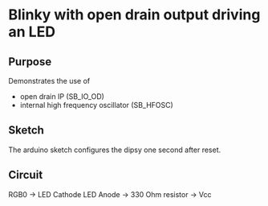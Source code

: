 # Blinky with open drain output driving an LED

## Purpose
Demonstrates the use of
- open drain IP (SB_IO_OD)
- internal high frequency oscillator (SB_HFOSC)

## Sketch
The arduino sketch configures the dipsy one second after reset.

## Circuit
RGB0 -> LED Cathode
LED Anode -> 330 Ohm resistor -> Vcc
